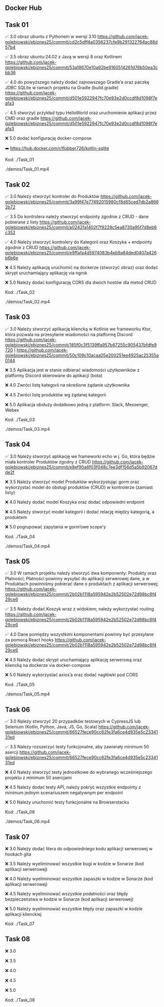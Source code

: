 ## Docker Hub

## Task 01

✅ 3.0 obraz ubuntu z Pythonem w wersji 3.10 https://github.com/jacek-golebiowski/ebiznes25/commit/cd2c5dff4a0356237cfe9b291322764ac88d57b4

✅ 3.5 obraz ubuntu:24.02 z Javą w wersji 8 oraz Kotlinem https://github.com/jacek-golebiowski/ebiznes25/commit/53a18670e10a92be9160514261d76b50ea3cbb36

✅ 4.0 do powyższego należy dodać najnowszego Gradle’a oraz paczkę JDBC
SQLite w ramach projektu na Gradle (build.gradle) https://github.com/jacek-golebiowski/ebiznes25/commit/d501e5922947fc70e93e2d0ccdf8d1098f7eafa3

✅ 4.5 stworzyć przykład typu HelloWorld oraz uruchomienie aplikacji 
przez CMD oraz gradle https://github.com/jacek-golebiowski/ebiznes25/commit/d501e5922947fc70e93e2d0ccdf8d1098f7eafa3

❌ 5.0 dodać konfigurację docker-compose

➡️ https://hub.docker.com/r/flubber726/kotlin-sqlite

Kod: ./Task_01

./demos/Task_01.mp4

## Task 02

✅ 3.0 Należy stworzyć kontroler do Produktów https://github.com/jacek-golebiowski/ebiznes25/commit/3a99f47e77492015980cf8d65ced7db2a8662b72

✅ 3.5 Do kontrolera należy stworzyć endpointy zgodnie z CRUD - dane
pobierane z listy https://github.com/jacek-golebiowski/ebiznes25/commit/a0242fa1402f7f9228c5ea8730a95f7d8eb6c352

✅ 4.0 Należy stworzyć kontrolery do Kategorii oraz Koszyka + endpointy
zgodnie z CRUD https://github.com/jacek-golebiowski/ebiznes25/commit/e9ffafa4d5974083b4eb9a84ded0407a426b6b6e

❌ 4.5 Należy aplikację uruchomić na dockerze (stworzyć obraz) oraz dodać
skrypt uruchamiający aplikację via ngrok

❌ 5.0 Należy dodać konfigurację CORS dla dwóch hostów dla metod CRUD

Kod: ./Task_02

./demos/Task_02.mp4

## Task 03

✅ 3.0 Należy stworzyć aplikację kliencką w Kotlinie we frameworku Ktor,
która pozwala na przesyłanie wiadomości na platformę Discord https://github.com/jacek-golebiowski/ebiznes25/commit/185f0c3f5139ffa957b67255c905437bfdfe9720 | https://github.com/jacek-golebiowski/ebiznes25/commit/50c109c10acaa05e200251ee4925ac25355a0144

❌ 3.5 Aplikacja jest w stanie odbierać wiadomości użytkowników z
platformy Discord skierowane do aplikacji (bota)

❌ 4.0 Zwróci listę kategorii na określone żądanie użytkownika

❌ 4.5 Zwróci listę produktów wg żądanej kategorii

❌ 5.0 Aplikacja obsłuży dodatkowo jedną z platform: Slack, Messenger,
Webex

Kod: ./Task_03

./demos/Task_03.mp4

## Task 04

✅ 3.0 Należy stworzyć aplikację we frameworki echo w j. Go, która będzie miała kontroler Produktów zgodny z CRUD https://github.com/jacek-golebiowski/ebiznes25/commit/e8ef90a6f03f048c7ee3df156d5a5b92067dde2f

❌ 3.5 Należy stworzyć model Produktów wykorzystując gorm oraz wykorzystać model do obsługi produktów (CRUD) w kontrolerze (zamiast listy)

❌ 4.0 Należy dodać model Koszyka oraz dodać odpowiedni endpoint

❌ 4.5 Należy stworzyć model kategorii i dodać relację między kategorią, a produktem

❌ 5.0 pogrupować zapytania w gorm’owe scope'y

Kod: ./Task_04

./demos/Task_04.mp4

## Task 05

✅ 3.0 W ramach projektu należy stworzyć dwa komponenty: Produkty oraz
Płatności; Płatności powinny wysyłać do aplikacji serwerowej dane, a w
Produktach powinniśmy pobierać dane o produktach z aplikacji
serwerowej; https://github.com/jacek-golebiowski/ebiznes25/commit/2b02b1118a595942e2b52502e72d98bc6f429ce6

✅ 3.5 Należy dodać Koszyk wraz z widokiem; należy wykorzystać routing https://github.com/jacek-golebiowski/ebiznes25/commit/2b02b1118a595942e2b52502e72d98bc6f429ce6

✅ 4.0 Dane pomiędzy wszystkimi komponentami powinny być przesyłane za
pomocą React hooks https://github.com/jacek-golebiowski/ebiznes25/commit/2b02b1118a595942e2b52502e72d98bc6f429ce6

❌ 4.5 Należy dodać skrypt uruchamiający aplikację serwerową oraz
kliencką na dockerze via docker-compose

❌ 5.0 Należy wykorzystać axios’a oraz dodać nagłówki pod CORS

Kod: ./Task_05

./demos/Task_05.mp4

## Task 06

✅ 3.0 Należy stworzyć 20 przypadków testowych w CypressJS lub Selenium
(Kotlin, Python, Java, JS, Go, Scala) https://github.com/jacek-golebiowski/ebiznes25/commit/66527fece90cc62fe3fa6ce4d935e5c2334131ed

✅ 3.5 Należy rozszerzyć testy funkcjonalne, aby zawierały minimum 50
asercji https://github.com/jacek-golebiowski/ebiznes25/commit/66527fece90cc62fe3fa6ce4d935e5c2334131ed

❌ 4.0 Należy stworzyć testy jednostkowe do wybranego wcześniejszego
projektu z minimum 50 asercjami

❌ 4.5 Należy dodać testy API, należy pokryć wszystkie endpointy z
minimum jednym scenariuszem negatywnym per endpoint

❌ 5.0 Należy uruchomić testy funkcjonalne na Browserstacku

Kod: ./Task_06

./demos/Task_06.mp4

## Task 07

❌ 3.0 Należy dodać litera do odpowiedniego kodu aplikacji serwerowej w
hookach gita

❌ 3.5 Należy wyeliminować wszystkie bugi w kodzie w Sonarze (kod
aplikacji serwerowej)

❌ 4.0 Należy wyeliminować wszystkie zapaszki w kodzie w Sonarze (kod
aplikacji serwerowej)

❌ 4.5 Należy wyeliminować wszystkie podatności oraz błędy bezpieczeństwa
w kodzie w Sonarze (kod aplikacji serwerowej)

❌ 5.0 Należy wyeliminować wszystkie błędy oraz zapaszki w kodzie
aplikacji klienckiej

Kod: ./Task_07

## Task 08

❌ 3.0 

❌ 3.5 

❌ 4.0 

❌ 4.5 

❌ 5.0 

Kod: ./Task_08